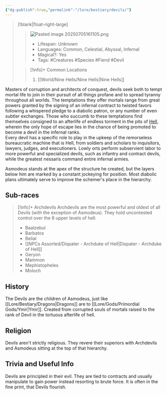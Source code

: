 ```yaml
---
{"dg-publish":true,"permalink":"/lore/bestiary/devils/"}
---
```


>[!blank|float-right-large]
>>![Pasted image 20250705161105.png](/img/user/z_Assets/Pasted%20image%2020250705161105.png)
>>- Lifespan: Unknown
>>- Languages: Common, Celestial, Abyssal, Infernal
>>- Magical?: Yes
>>- Tags: #Creatures #Species #Fiend #Devil
>
>>[!info]+ Common Locations
>>1. [[World/Nine Hells/Nine Hells\|Nine Hells]]


Masters of corruption and architects of conquest, devils seek both to tempt mortal life to join in their pursuit of all things profane and to spread tyranny throughout all worlds. The temptations they offer mortals range from great powers granted by the signing of an infernal contract to twisted favors following a whispered pledge to a diabolic patron, or any number of even subtler exchanges. Those who succumb to these temptations find themselves consigned to an afterlife of endless torment in the pits of [Hell](https://2e.aonprd.com/Planes.aspx?ID=42), wherein the only hope of escape lies in the chance of being promoted to become a devil in the infernal ranks.  
Every devil has a specific role to play in the upkeep of the remorseless bureaucratic machine that is Hell, from soldiers and scholars to inquisitors, lawyers, judges, and executioners. Lowly orts perform subservient labor to more powerful and specialized devils, such as infantry and contract devils, while the greatest nessaris command entire infernal armies.  
  
Asmodeus stands at the apex of the structure he created, but the layers below him are marked by a constant jockeying for position. Most diabolic plans ultimately serve to improve the schemer's place in the hierarchy.

## Sub-races
>[!info]+ Archdevils
>Archdevils are the most powerful and oldest of all Devils (with the exception of Asmodeus). They hold uncontested control over the 8 upper levels of hell.
>
>- Baalzebul 
>- Barbatos 
>- Belial 
>- [[NPCs Assorted/Dispater - Archduke of Hell\|Dispater - Archduke of Hell]]
>- Geryon 
>- Mammon 
>- Mephistopheles 
>- Moloch
## History
The Devils are the children of Asmodeus, just like [[Lore/Bestiary/Dragons\|Dragons]] are to [[Lore/Gods/Primordial Gods/Ymir\|Ymir]]. Created from corrupted souls of mortals raised to the rank of Devil in the tortuous afterlife of hell.

## Religion
Devils aren't strictly religious. They revere their superiors with Archdevils and Asmodeus sitting at the top of that hierarchy.

## Trivia and Useful Info
Devils are principled in their evil. They are tied to contracts and usually manipulate to gain power instead resorting to brute force. It is often in the fine print, that Devils flourish.